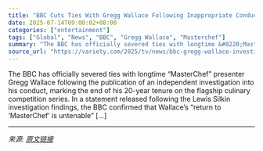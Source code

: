 ```yaml
---
title: "BBC Cuts Ties With Gregg Wallace Following Inappropriate Conduct Investigation: Former Host’s ‘Return to “MasterChef” Is Untenable’"
date: 2025-07-14T09:00:02+08:00
categories: ["entertainment"]
tags: ["Global", "News", "BBC", "Gregg Wallace", "Masterchef"]
summary: "The BBC has officially severed ties with longtime &#8220;MasterChef&#8221; presenter Gregg Wallace following the publication of an independent investigation into his conduct, marking the end of his 20"
source_url: "https://variety.com/2025/tv/news/bbc-gregg-wallace-investigation-masterchef-1236459379/"
---
```


The BBC has officially severed ties with longtime &#8220;MasterChef&#8221; presenter Gregg Wallace following the publication of an independent investigation into his conduct, marking the end of his 20-year tenure on the flagship culinary competition series. In a statement released following the Lewis Silkin investigation findings, the BBC confirmed that Wallace&#8217;s &#8220;return to &#8216;MasterChef&#8217; is untenable&#8221; [&#8230;]

---

*来源: [原文链接](https://variety.com/2025/tv/news/bbc-gregg-wallace-investigation-masterchef-1236459379/)*
